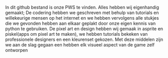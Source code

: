 In dit github bestand is onze PWS te vinden.
Alles hebben wij eigenhandig gemaakt;
De codering hebben we geschreven met behulp van tutorials en willekeurige mensen op het internet en we hebben vervolgens alle stukjes die we gevonden hebben aan elkaar geplakt door onze eigen kennis van python te gebruiken.
De pixel art en design hebben wij gemaak in asprite en piskel(apps om pixel art te maken), we hebben tutorials bekeken van professionele designers en een kleurenset gekozen. Met deze middelen zijn we aan de slag gegaan een hebben elk visueel aspect van de game zelf ontworpen
